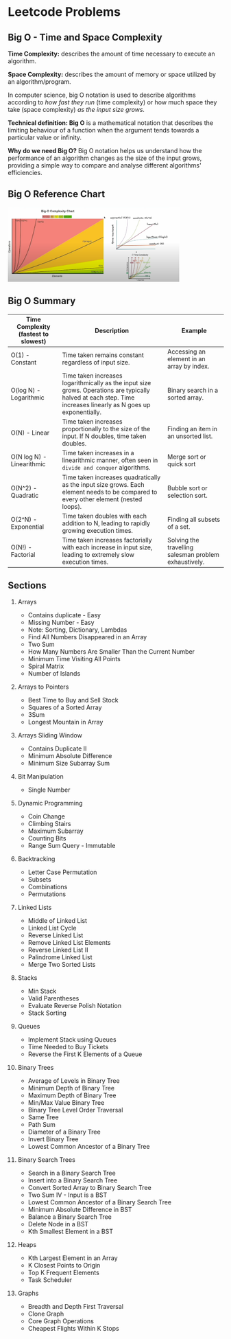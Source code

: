 # Leetcode Problems

## Big O - Time and Space Complexity

**Time Complexity:** describes the amount of time necessary to execute an algorithm.

**Space Complexity:** describes the amount of memory or space utilized by an algorithm/program.

In computer science, big O notation is used to describe algorithms according to <em>how fast they run</em> (time complexity) or how much space they take (space complexity) <em>as the input size grows.</em>

**Technical definition: Big O** is a mathematical notation that describes the limiting behaviour of a function when the argument tends towards a particular value or infinity.

**Why do we need Big O?** Big O notation helps us understand how the performance of an algorithm changes as the size of the input grows, providing a simple way to compare and analyse different algorithms' efficiencies.

## Big O Reference Chart

<img src="./big-o-complexity-chart.png" width="400" />

## Big O Summary

| Time Complexity (fastest to slowest)  | Description | Example |
| --- | --- | --- |
| O(1) - Constant | Time taken remains constant regardless of input size. | Accessing an element in an array by index. |
| O(log N) - Logarithmic | Time taken increases logarithmically as the input size grows. Operations are typically halved at each step. Time increases linearly as N goes up exponentially. | Binary search in a sorted array. |
| O(N) - Linear | Time taken increases proportionally to the size of the input. If N doubles, time taken doubles. | Finding an item in an unsorted list. |
| O(N log N) - Linearithmic | Time taken increases in a linearithmic manner, often seen in `divide and conquer` algorithms. | Merge sort or quick sort |
| O(N^2) - Quadratic | Time taken increases quadratically as the input size grows. Each element needs to be compared to every other element (nested loops). | Bubble sort or selection sort. |
| O(2^N) - Exponential | Time taken doubles with each addition to N, leading to rapidly growing execution times. | Finding all subsets of a set. |
| O(N!) - Factorial | Time taken increases factorially with each increase in input size, leading to extremely slow execution times. | Solving the travelling salesman problem exhaustively. |

## Sections

1. Arrays
    - Contains duplicate - Easy
    - Missing Number - Easy
    - Note: Sorting, Dictionary, Lambdas
    - Find All Numbers Disappeared in an Array
    - Two Sum
    - How Many Numbers Are Smaller Than the Current Number
    - Minimum Time Visiting All Points
    - Spiral Matrix
    - Number of Islands

2. Arrays to Pointers
    - Best Time to Buy and Sell Stock
    - Squares of a Sorted Array
    - 3Sum
    - Longest Mountain in Array

3. Arrays Sliding Window
    - Contains Duplicate II
    - Minimum Absolute Difference
    - Minimum Size Subarray Sum

4. Bit Manipulation
    - Single Number

5. Dynamic Programming
    - Coin Change
    - Climbing Stairs
    - Maximum Subarray
    - Counting Bits
    - Range Sum Query - Immutable

6. Backtracking
    - Letter Case Permutation
    - Subsets
    - Combinations
    - Permutations

7. Linked Lists
    - Middle of Linked List
    - Linked List Cycle
    - Reverse Linked List
    - Remove Linked List Elements
    - Reverse Linked List II
    - Palindrome Linked List
    - Merge Two Sorted Lists

8. Stacks
    - Min Stack
    - Valid Parentheses
    - Evaluate Reverse Polish Notation
    - Stack Sorting

9. Queues
    - Implement Stack using Queues
    - Time Needed to Buy Tickets
    - Reverse the First K Elements of a Queue

10. Binary Trees
    - Average of Levels in Binary Tree
    - Minimum Depth of Binary Tree
    - Maximum Depth of Binary Tree
    - Min/Max Value Binary Tree
    - Binary Tree Level Order Traversal
    - Same Tree
    - Path Sum
    - Diameter of a Binary Tree
    - Invert Binary Tree
    - Lowest Common Ancestor of a Binary Tree

11. Binary Search Trees
    - Search in a Binary Search Tree
    - Insert into a Binary Search Tree
    - Convert Sorted Array to Binary Search Tree
    - Two Sum IV - Input is a BST
    - Lowest Common Ancestor of a Binary Search Tree
    - Minimum Absolute Difference in BST
    - Balance a Binary Search Tree
    - Delete Node in a BST
    - Kth Smallest Element in a BST

12. Heaps
    - Kth Largest Element in an Array
    - K Closest Points to Origin
    - Top K Frequent Elements
    - Task Scheduler

13. Graphs
    - Breadth and Depth First Traversal
    - Clone Graph
    - Core Graph Operations
    - Cheapest Flights Within K Stops
